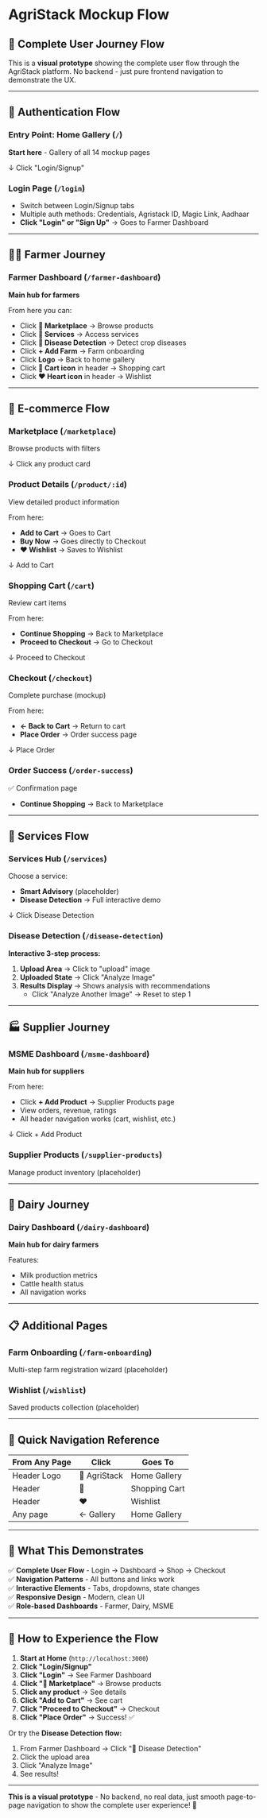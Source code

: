 # AgriStack Mockup Flow

## 📱 Complete User Journey Flow

This is a **visual prototype** showing the complete user flow through the AgriStack platform. No backend - just pure frontend navigation to demonstrate the UX.

---

## 🔐 Authentication Flow

### Entry Point: Home Gallery (`/`)
**Start here** - Gallery of all 14 mockup pages

↓ Click "Login/Signup"

### Login Page (`/login`)
- Switch between Login/Signup tabs
- Multiple auth methods: Credentials, Agristack ID, Magic Link, Aadhaar
- **Click "Login" or "Sign Up"** → Goes to Farmer Dashboard

---

## 👨‍🌾 Farmer Journey

### Farmer Dashboard (`/farmer-dashboard`)
**Main hub for farmers**

From here you can:
- Click **🛒 Marketplace** → Browse products
- Click **🔬 Services** → Access services
- Click **🌾 Disease Detection** → Detect crop diseases
- Click **+ Add Farm** → Farm onboarding
- Click **Logo** → Back to home gallery
- Click **🛒 Cart icon** in header → Shopping cart
- Click **❤️ Heart icon** in header → Wishlist

---

## 🛒 E-commerce Flow

### Marketplace (`/marketplace`)
Browse products with filters

↓ Click any product card

### Product Details (`/product/:id`)
View detailed product information

From here:
- **Add to Cart** → Goes to Cart
- **Buy Now** → Goes directly to Checkout
- **❤️ Wishlist** → Saves to Wishlist

↓ Add to Cart

### Shopping Cart (`/cart`)
Review cart items

From here:
- **Continue Shopping** → Back to Marketplace
- **Proceed to Checkout** → Go to Checkout

↓ Proceed to Checkout

### Checkout (`/checkout`)
Complete purchase (mockup)

From here:
- **← Back to Cart** → Return to cart
- **Place Order** → Order success page

↓ Place Order

### Order Success (`/order-success`)
✅ Confirmation page
- **Continue Shopping** → Back to Marketplace

---

## 🔬 Services Flow

### Services Hub (`/services`)
Choose a service:
- **Smart Advisory** (placeholder)
- **Disease Detection** → Full interactive demo

↓ Click Disease Detection

### Disease Detection (`/disease-detection`)
**Interactive 3-step process:**

1. **Upload Area** → Click to "upload" image
2. **Uploaded State** → Click "Analyze Image"
3. **Results Display** → Shows analysis with recommendations
   - Click "Analyze Another Image" → Reset to step 1

---

## 🏭 Supplier Journey

### MSME Dashboard (`/msme-dashboard`)
**Main hub for suppliers**

From here:
- Click **+ Add Product** → Supplier Products page
- View orders, revenue, ratings
- All header navigation works (cart, wishlist, etc.)

↓ Click + Add Product

### Supplier Products (`/supplier-products`)
Manage product inventory (placeholder)

---

## 🥛 Dairy Journey

### Dairy Dashboard (`/dairy-dashboard`)
**Main hub for dairy farmers**

Features:
- Milk production metrics
- Cattle health status
- All navigation works

---

## 📋 Additional Pages

### Farm Onboarding (`/farm-onboarding`)
Multi-step farm registration wizard (placeholder)

### Wishlist (`/wishlist`)
Saved products collection (placeholder)

---

## 🎯 Quick Navigation Reference

| From Any Page | Click | Goes To |
|---------------|-------|---------|
| Header Logo | 🌾 AgriStack | Home Gallery |
| Header | 🛒 | Shopping Cart |
| Header | ❤️ | Wishlist |
| Any page | ← Gallery | Home Gallery |

---

## 🎨 What This Demonstrates

✅ **Complete User Flow** - Login → Dashboard → Shop → Checkout  
✅ **Navigation Patterns** - All buttons and links work  
✅ **Interactive Elements** - Tabs, dropdowns, state changes  
✅ **Responsive Design** - Modern, clean UI  
✅ **Role-based Dashboards** - Farmer, Dairy, MSME  

---

## 🚀 How to Experience the Flow

1. **Start at Home** (`http://localhost:3000`)
2. **Click "Login/Signup"**
3. **Click "Login"** → See Farmer Dashboard
4. **Click "🛒 Marketplace"** → Browse products
5. **Click any product** → See details
6. **Click "Add to Cart"** → See cart
7. **Click "Proceed to Checkout"** → Checkout
8. **Click "Place Order"** → Success! ✅

Or try the **Disease Detection flow:**
1. From Farmer Dashboard → Click "🌾 Disease Detection"
2. Click the upload area
3. Click "Analyze Image"
4. See results!

---

**This is a visual prototype** - No backend, no real data, just smooth page-to-page navigation to show the complete user experience! 🎉

